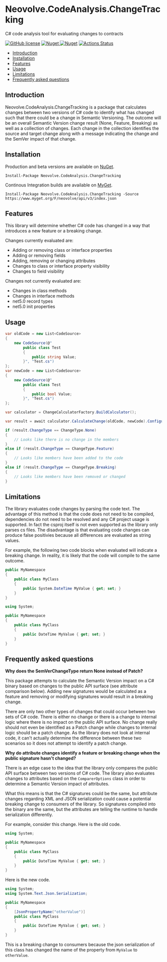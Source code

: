 # Neovolve.CodeAnalysis.ChangeTracking
C# code analysis tool for evaluating changes to contracts

[![GitHub license](https://img.shields.io/badge/License-MIT-blue.svg)](https://github.com/roryprimrose/Neovolve.CodeAnalysis.ChangeTracking/blob/master/LICENSE)&nbsp;[![Nuget](https://img.shields.io/nuget/v/Neovolve.CodeAnalysis.ChangeTracking.svg)&nbsp;![Nuget](https://img.shields.io/nuget/dt/Neovolve.CodeAnalysis.ChangeTracking.svg)](https://www.nuget.org/packages/Neovolve.CodeAnalysis.ChangeTracking)&nbsp;[![Actions Status](https://github.com/roryprimrose/Neovolve.CodeAnalysis.ChangeTracking/workflows/CI/badge.svg)](https://github.com/roryprimrose/Neovolve.CodeAnalysis.ChangeTracking/actions)

- [Introduction](#introduction)
- [Installation](#installation)
- [Features](#features)
- [Usage](#usage)
- [Limitations](#limitations)
- [Frequently asked questions](#frequently-asked-questions)

## Introduction

Neovolve.CodeAnalysis.ChangeTracking is a package that calculates changes between two versions of C# code to identify what has changed such that there could be a change in Semantic Versioning. The outcome will be an overall Semantic Version change result (None, Feature, Breaking) as well as a collection of changes. Each change in the collection identifies the source and target change along with a message indicating the change and the SemVer impact of that change.

## Installation

Production and beta versions are available on [NuGet](https://www.nuget.org/packages/Neovolve.CodeAnalysis.ChangeTracking/).

```
Install-Package Neovolve.CodeAnalysis.ChangeTracking
```

Continous Integration builds are available on [MyGet](https://www.myget.org/feed/neovolve/package/nuget/Neovolve.CodeAnalysis.ChangeTracking).

```
Install-Package Neovolve.CodeAnalysis.ChangeTracking -Source https://www.myget.org/F/neovolve/api/v3/index.json
```

## Features

This library will determine whether C# code has changed in a way that introduces a new feature or a breaking change. 

Changes currently evaluated are:
- Adding or removing class or interface properties
- Adding or removing fields
- Adding, removing or changing attributes
- Changes to class or interface property visibility
- Changes to field visibility

Changes not currently evaluated are:
- Changes in class methods
- Changes in interface methods
- net5.0 record types
- net5.0 init properties

## Usage
```csharp
var oldCode = new List<CodeSource>
{
    new CodeSource(@"
        public class Test
        {
            public string Value;
        }", "Test.cs")
};
var newCode = new List<CodeSource>
{
    new CodeSource(@"
        public class Test
        {
            public bool Value;
        }", "Test.cs")
};

var calculator = ChangeCalculatorFactory.BuildCalculator();

var result = await calculator.CalculateChange(oldCode, newCode).ConfigureAwait(false);

if (result.ChangeType == ChangeType.None) 
{
    // Looks like there is no change in the members
}
else if (result.ChangeType == ChangeType.Feature)
{
    // Looks like members have been added to the code
}
else if (result.ChangeType == ChangeType.Breaking)
{
    // Looks like members have been removed or changed
}
```

## Limitations
The library evaluates code changes by parsing the code text. The advantage of this method is that the code does not need to be compiled, dependencies do not need to be resolved and any C# project usage is supported. In fact the csproj itself is not even supported as the library only parses cs files. The disadvantage is that evaluating code changes can produce false positivies because all differences are evaluated as string values. 

For example, the following two code blocks when evaluated will indicate a breaking change. In reality, it is likely that the code will compile to the same outcome.

```csharp
public MyNamespace
{
    public class MyClass
    {
        public System.DateTime MyValue { get; set; }
    }
}
```

```csharp
using System;

public MyNamespace
{
    public class MyClass
    {
        public DateTime MyValue { get; set; }
    }
}
```

## Frequently asked questions

**Why does the SemVerChangeType return None instead of Patch?**

This package attempts to calculate the Semantic Version impact on a C# binary based on changes to the public API surface (see attribute comparison below). Adding new signatures would be calculated as a feature and removing or modifying signatures would result in a breaking change. 

There are only two other types of changes that could occur between two sets of C# code. There is either no change or there is a change to internal logic where there is no impact on the public API surface. No change really should not even be identified as a Patch change while changes to internal logic should be a patch change. As the library does not look at internal code, it can't actually determine the difference between these two scenarios so it does not attempt to identify a patch change.

**Why do attribute changes identify a feature or breaking change when the public signature hasn't changed?**

There is an edge case to the idea that the library only compares the public API surface between two versions of C# code. The library also evaluates changes to attributes based on the `ComparerOptions` class in order to determine a Semantic Version impact of attributes. 

What this means is that the C# signatures could be the same, but attribute changes regarding XML and JSON serialization could cause a potential breaking change to consumers of the library. So signatures compiled into the binary are the same, but the attributes are telling the runtime to handle serialization differently.

For example, consider this change. Here is the old code.

```csharp
using System;

public MyNamespace
{
    public class MyClass
    {
        public DateTime MyValue { get; set; }
    }
}
```

Here is the new code.

```csharp
using System;
using System.Text.Json.Serialization;

public MyNamespace
{
    [JsonPropertyName("otherValue")]
    public class MyClass
    {
        public DateTime MyValue { get; set; }
    }
}
```

This is a breaking change to consumers because the json serialization of this class has changed the name of the property from `MyValue` to `otherValue`.
